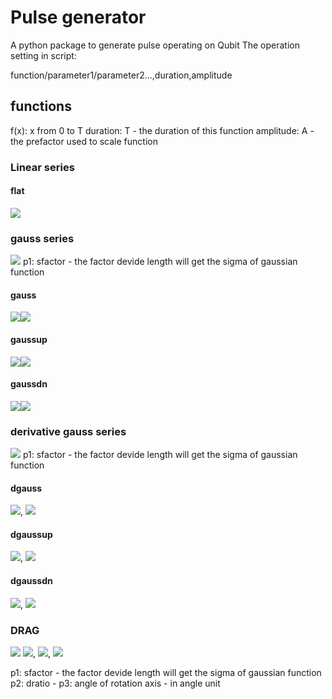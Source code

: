 # Pulse generator
A python package to generate pulse operating on Qubit 
The operation setting in script:

function/parameter1/parameter2...,duration,amplitude
## functions
f(x): x from 0 to T
duration: T - the duration of this function
amplitude: A - the prefactor used to scale function 
### Linear series
#### flat
<img src="https://render.githubusercontent.com/render/math?math=f(x)=A">

### gauss series
<img src="https://render.githubusercontent.com/render/math?math=f(x) = Ae^{-\frac{1}{2}(\frac{x-x_0}{\sigma})^2}">
p1: sfactor - the factor devide length will get the sigma of gaussian function

####  gauss

<img src="https://render.githubusercontent.com/render/math?math=\sigma = \frac{T}{sfactor}"><img src="https://render.githubusercontent.com/render/math?math=x_0 = \frac{T}{2}">

#### gaussup

<img src="https://render.githubusercontent.com/render/math?math=\sigma = \frac{2T}{sfactor}"><img src="https://render.githubusercontent.com/render/math?math=x_0 = T">

#### gaussdn

<img src="https://render.githubusercontent.com/render/math?math=\sigma = \frac{2T}{sfactor}"><img src="https://render.githubusercontent.com/render/math?math=x_0 = 0">


### derivative gauss series
<img src="https://render.githubusercontent.com/render/math?math=f(x) = iB\frac{(x-x0)}{\sigma^2}e^{-\frac{1}{2}(\frac{x-x_0}{\sigma})^2 })">
p1: sfactor - the factor devide length will get the sigma of gaussian function

#### dgauss

<img src="https://render.githubusercontent.com/render/math?math=\sigma = \frac{T}{sfactor}">, <img src="https://render.githubusercontent.com/render/math?math=x_0 = \frac{T}{2}">

#### dgaussup

<img src="https://render.githubusercontent.com/render/math?math=\sigma = \frac{2T}{sfactor}">, <img src="https://render.githubusercontent.com/render/math?math=x_0 = T">

#### dgaussdn

<img src="https://render.githubusercontent.com/render/math?math=\sigma = \frac{2T}{sfactor}">, <img src="https://render.githubusercontent.com/render/math?math=x_0 = 0">


### DRAG
<img src="https://render.githubusercontent.com/render/math?math=f(x) = e^{i\theta }(Ae^{-\frac{1}{2}(\frac{x-x_0}{\sigma})^2} +iB\frac{(x-x0)}{\sigma^2}e^{-\frac{1}{2}(\frac{x-x_0}{\sigma})^2 })">
<img src="https://render.githubusercontent.com/render/math?math=\sigma = \frac{T}{sfactor}">, <img src="https://render.githubusercontent.com/render/math?math=x_0 = \frac{T}{2}">, <img src="https://render.githubusercontent.com/render/math?math=B = A\times dratio">

p1: sfactor - the factor devide length will get the sigma of gaussian function
p2: dratio - 
p3: angle of rotation axis - in angle unit

